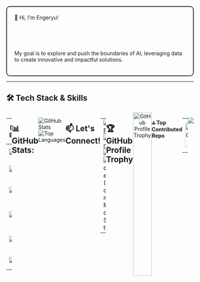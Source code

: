 <div style="border: 2px solid #2a2c2e; border-radius: 10px; padding: 20px;>
  <h1 style="color: white;">👋 Hi, I'm Engeryu!</h1>
  <p style="color: white;">I am deeply passionate about science and technology, with a strong dedication to Data Science, particularly in the fields of Artificial Intelligence and Machine Learning research.</p>
  <p>My goal is to explore and push the boundaries of AI, leveraging data to create innovative and impactful solutions.</p>
</div>

---


## 🛠️ Tech Stack & Skills
<div style="display: flex; justify-content: space-between;">

| **Development Environments**                                            | **Most Used Programming Languages**                                     | **Tools**                                                      | **Platforms & Technologies**                                      |
| ------------------------------------------------------------------------ | ------------------------------------------------------------------------ | -------------------------------------------------------------- | ------------------------------------------------------------------ |
| ![Windows](https://img.shields.io/badge/Windows-D64D4D?logo=windows&logoColor=white&style=for-the-badge) | ![Python](https://img.shields.io/badge/Python-D64D4D?logo=python&logoColor=white&style=for-the-badge) ![SQL](https://img.shields.io/badge/SQL-D64D4D?logo=mysql&logoColor=white&style=for-the-badge) | ![Jupyter](https://img.shields.io/badge/Jupyter-2A6EBB?logo=jupyter&logoColor=black&style=for-the-badge) ![LaTeX](https://img.shields.io/badge/LaTeX-2A6EBB?logo=latex&logoColor=white&style=for-the-badge) | ![AWS](https://img.shields.io/badge/Amazon_AWS-2A6EBB?logo=amazonaws&logoColor=FF9900&style=for-the-badge) ![GCP](https://img.shields.io/badge/Google_Cloud-2A6EBB?logo=googlecloud&logoColor=white&style=for-the-badge) |
| ![Linux](https://img.shields.io/badge/Linux-D64D4D?logo=linux&logoColor=black&style=for-the-badge) | ![C++](https://img.shields.io/badge/C++-D64D4D?logo=cplusplus&logoColor=white&style=for-the-badge) ![C](https://img.shields.io/badge/C-D64D4D?logo=c&logoColor=white&style=for-the-badge) | ![NumPy](https://img.shields.io/badge/NumPy-2A6EBB?logo=numpy&logoColor=white&style=for-the-badge) ![Pandas](https://img.shields.io/badge/Pandas-2A6EBB?logo=pandas&logoColor=white&style=for-the-badge) | ![Apache](https://img.shields.io/badge/Apache-2A6EBB?logo=apache&logoColor=white&style=for-the-badge) ![Airflow](https://img.shields.io/badge/Apache_Airflow-2A6EBB?logo=apacheairflow&logoColor=white&style=for-the-badge) |
| ![Debian](https://img.shields.io/badge/Debian-D64D4D?logo=debian&logoColor=white&style=for-the-badge) | ![Julia](https://img.shields.io/badge/Julia-D64D4D?logo=julia&logoColor=white&style=for-the-badge) ![R](https://img.shields.io/badge/R-D64D4D?logo=r&logoColor=white&style=for-the-badge) | ![Scikit-Learn](https://img.shields.io/badge/Scikit--Learn-2A6EBB?logo=scikitlearn&logoColor=white&style=for-the-badge) ![SciPy](https://img.shields.io/badge/SciPy-2A6EBB?logo=scipy&logoColor=white&style=for-the-badge) | ![Docker](https://img.shields.io/badge/Docker-2A6EBB?logo=docker&logoColor=white&style=for-the-badge) ![Streamlit](https://img.shields.io/badge/Streamlit-2A6EBB?logo=streamlit&logoColor=white&style=for-the-badge) |
| ![Git](https://img.shields.io/badge/Git-D64D4D?logo=git&logoColor=white&style=for-the-badge) | ![Java](https://img.shields.io/badge/Java-D64D4D?logo=java&logoColor=white&style=for-the-badge) ![Scala](https://img.shields.io/badge/Scala-D64D4D?logo=scala&logoColor=white&style=for-the-badge) | ![PyTorch](https://img.shields.io/badge/PyTorch-2A6EBB?logo=pytorch&logoColor=white&style=for-the-badge) ![TensorFlow](https://img.shields.io/badge/TensorFlow-2A6EBB?logo=tensorflow&logoColor=white&style=for-the-badge) | ![GraphDB](https://img.shields.io/badge/GraphDB-2A6EBB?logo=graphdb&logoColor=white&style=for-the-badge) ![MongoDB](https://img.shields.io/badge/MongoDB-2A6EBB?logo=mongodb&logoColor=white&style=for-the-badge) |
| ![Bash](https://img.shields.io/badge/Bash-D64D4D?logo=gnubash&logoColor=white&style=for-the-badge) | ![PHP](https://img.shields.io/badge/PHP-D64D4D?logo=php&logoColor=white&style=for-the-badge) ![JavaScript](https://img.shields.io/badge/JavaScript-D64D4D?logo=javascript&logoColor=black&style=for-the-badge) | ![Spark](https://img.shields.io/badge/Spark-2A6EBB?logo=apachespark&logoColor=white&style=for-the-badge) ![Markdown](https://img.shields.io/badge/Markdown-2A6EBB?logo=markdown&logoColor=white&style=for-the-badge) | ![Neo4j](https://img.shields.io/badge/Neo4j-2A6EBB?logo=neo4j&logoColor=white&style=for-the-badge) ![FileZilla](https://img.shields.io/badge/FileZilla-2A6EBB?logo=filezilla&logoColor=white&style=for-the-badge) |
| ![VSCode](https://img.shields.io/badge/VS_Code-D64D4D?logo=visualstudiocode&logoColor=white&style=for-the-badge) | ![JSON](https://img.shields.io/badge/JSON-D64D4D?logo=json&logoColor=white&style=for-the-badge) ![YAML](https://img.shields.io/badge/YAML-D64D4D?logo=yaml&logoColor=white&style=for-the-badge) | ![Plotly](https://img.shields.io/badge/Plotly-2A6EBB?logo=plotly&logoColor=white&style=for-the-badge) ![Tableau](https://img.shields.io/badge/Tableau-2A6EBB?logo=tableau&logoColor=white&style=for-the-badge) | ![NPM](https://img.shields.io/badge/NPM-2A6EBB?logo=npm&logoColor=white&style=for-the-badge) ![Nginx](https://img.shields.io/badge/Nginx-2A6EBB?logo=nginx&logoColor=white&style=for-the-badge) |

---
## 📊 GitHub Stats:
![GitHub Stats](https://github-readme-stats.vercel.app/api?username=Engeryu&theme=date_night&hide_border=false&include_all_commits=true&count_private=true&cache_buster=12345)
![Top Languages](https://github-readme-stats.vercel.app/api/top-langs/?username=Engeryu&theme=date_night&hide_border=false&include_all_commits=true&count_private=true&layout=compact&cache_buster=12345)

---
## 📫 Let's Connect!
<table style="border-collapse: collapse; width: 100%;">
  <tr>
    <td style="width: 50%; padding-right: 20px;">
      <div style="text-align: left; display: inline-block;">
        <a href="https://github.com/Engeryu">
          <img src="https://img.shields.io/badge/GitHub-Engeryu-100000?style=for-the-badge&logo=github&logoColor=white" alt="GitHub Profile" />
        </a>
        <br />
        <a href="https://www.linkedin.com/in/angel-gaspard-fauvelle-631111122/">
          <img src="https://img.shields.io/static/v1?message=LinkedIn&logo=linkedin&label=&color=0077B5&logoColor=white&labelColor=&style=for-the-badge" alt="LinkedIn" />
        </a>
        <br />
        <a href="mailto:angel.proworkspace@gmail.com">
          <img src="https://img.shields.io/static/v1?message=Gmail&logo=gmail&label=&color=D14836&logoColor=white&labelColor=&style=for-the-badge" alt="Gmail" />
        </a>
        <br />
        <img src="https://img.shields.io/static/v1?message=Discord&logo=discord&label=&color=7289DA&logoColor=white&labelColor=&style=for-the-badge" alt="Discord" />
        <i>engeryu</i> <bold>(Click to copy manually)</bold>
        <br />
        <bold>More to come... Stay tuned!</bold> 🚀
      </div>
    </td>
    <td style="text-align: right; width: 50%;">
      <img src="https://github.com/user-attachments/assets/e2bd9c47-44f0-4541-b182-9cc4a96d8772" alt="Chill Boy" style="max-width: 100%; border-radius: 10px;" />
    </td>
  </tr>
</table>

---
## 🏆 GitHub Profile Trophy
<div style="width: 100%; text-align: center;">
  <img src="https://github-profile-trophy.vercel.app/?username=Engeryu&theme=radical&no-frame=false&no-bg=false&margin-w=4" alt="GitHub Profile Trophy" style="width: 100%;" />
</div>

#### 🔝 Top Contributed Repo
<table style="width: 100%; border-collapse: collapse;">
  <tr>
    <td style="width: 50%; text-align: center;">
      <img src="https://github-contributor-stats.vercel.app/api?username=Engeryu&limit=5&theme=date_night&combine_all_yearly_contributions=true" alt="GitHub Contributor Stats" style="width: 100%;" />
    </td>
    <td style="width: 50%; text-align: center;">
      <img src="https://nirzak-streak-stats.vercel.app/?user=Engeryu&theme=date_night&hide_border=false" alt="GitHub Streak Stats" style="width: 100%;" />
    </td>
  </tr>
</table>

---
[![](https://visitcount.itsvg.in/api?id=Engeryu&icon=0&color=9)](https://visitcount.itsvg.in)
<!-- Proudly created with GPRM ( https://gprm.itsvg.in ) -->

